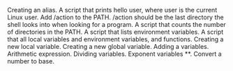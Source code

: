 Creating an alias. 
A script that prints hello user, where user is the current Linux user.
Add /action to the PATH. /action should be the last directory the shell looks into when looking for a program.
A script that counts the number of directories in the PATH.
A script that lists environment variables.
A script that all local variables and environment variables, and functions.
Creating a new local variable.
Creating a new global variable.
Adding a variables. Arithmetic expression.
Dividing variables.
Exponent variables **.
Convert a number to base.
